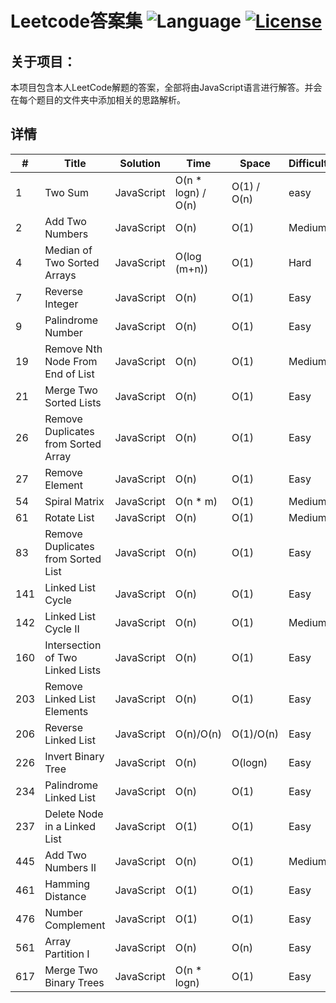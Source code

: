 # Leetcode答案集  ![Language](https://img.shields.io/badge/Language-JavaScript-orange.svg)  [![License](https://img.shields.io/badge/license-MIT-blue.svg)](./LICENSE.md)

## 关于项目：
本项目包含本人LeetCode解题的答案，全部将由JavaScript语言进行解答。并会在每个题目的文件夹中添加相关的思路解析。

## 详情
\# | Title | Solution| Time| Space | Difficulty|
----|------|---------|-----|-------|-----------|
1 | Two Sum| JavaScript| O(n * logn) / O(n) | O(1) / O(n)|easy|
2 | Add Two Numbers| JavaScript| O(n) | O(1)|Medium|
4 | Median of Two Sorted Arrays| JavaScript| O(log (m+n)) | O(1)|Hard|
7 | Reverse Integer| JavaScript| O(n) | O(1)|Easy|
9 | Palindrome Number| JavaScript| O(n) | O(1)|Easy|
19 | Remove Nth Node From End of List| JavaScript| O(n) | O(1)|Medium|
21 | Merge Two Sorted Lists| JavaScript| O(n) | O(1)|Easy|
26 | Remove Duplicates from Sorted Array | JavaScript| O(n) | O(1)|Easy|
27 | Remove Element | JavaScript| O(n) | O(1)|Easy|
54 | Spiral Matrix| JavaScript| O(n * m) | O(1)|Medium|
61 | Rotate List| JavaScript| O(n) | O(1)|Medium|
83 |Remove Duplicates from Sorted List| JavaScript| O(n) | O(1)|Easy|
141 | Linked List Cycle| JavaScript| O(n) | O(1)|Easy|
142 | Linked List Cycle II| JavaScript| O(n) | O(1)|Medium|
160 |Intersection of Two Linked Lists| JavaScript| O(n) | O(1)|Easy|
203 |Remove Linked List Elements| JavaScript| O(n) | O(1)|Easy|
206 |Reverse Linked List| JavaScript| O(n)/O(n) | O(1)/O(n)|Easy|
226 |Invert Binary Tree| JavaScript| O(n) | O(logn)|Easy|
234 |Palindrome Linked List| JavaScript| O(n) | O(1)|Easy|
237 | Delete Node in a Linked List| JavaScript| O(1) | O(1)|Easy|
445 |Add Two Numbers II| JavaScript| O(n) | O(1)|Medium|
461|Hamming Distance| JavaScript| O(1) | O(1)|Easy|
476|Number Complement| JavaScript| O(1) | O(1)|Easy|
561|Array Partition I| JavaScript| O(n) | O(n)|Easy|
617|Merge Two Binary Trees| JavaScript| O(n * logn) | O(1)|Easy|


